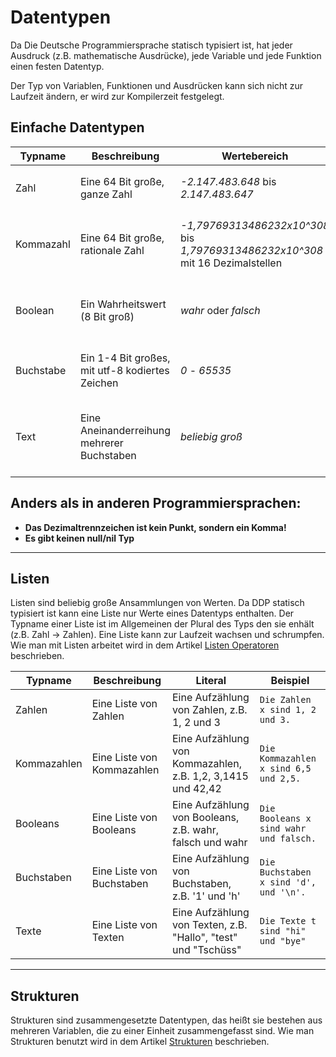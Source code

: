 # Datentypen

Da Die Deutsche Programmiersprache statisch typisiert ist, hat jeder Ausdruck (z.B. mathematische Ausdrücke), jede Variable und jede Funktion einen festen Datentyp.

Der Typ von Variablen, Funktionen und Ausdrücken kann sich nicht zur Laufzeit ändern, er wird zur Kompilerzeit festgelegt.

## Einfache Datentypen

| Typname | Beschreibung | Wertebereich | Literal | Beispiel |
| ------- | ------------ | ------------ | ------- | -------- |
| Zahl | Eine 64 Bit große, ganze Zahl | *-2.147.483.648* bis *2.147.483.647* | Eine Abfolge von Ziffern, z.B. 42 | `Die Zahl x ist 69.`, <br>`1 plus -7` |
| Kommazahl | Eine 64 Bit große, rationale Zahl |*-1,79769313486232x10^308* bis <br>*1,79769313486232x10^308* mit 16 Dezimalstellen | Ein Zahlenliteral mit Nachkommastellen, z.B. 3,1415 | `Die Kommazahl x ist 6,5.`, <br>`2 durch 0,5` | |
| Boolean | Ein Wahrheitswert (8 Bit groß) | *wahr* oder *falsch* | *wahr* oder *falsch* | `Der Boolean x ist wahr.`, <br>`1 plus 1 gleich 2` |
| Buchstabe | Ein 1-4 Bit großes, mit utf-8 kodiertes Zeichen | *0* - *65535* | Ein utf8 Zeichen zwischen einfachen Anführungszeichen, z.B. 'a' oder '\n' | `Der Buchstabe x ist 'd'.` |
| Text | Eine Aneinanderreihung mehrerer Buchstaben | *beliebig groß* | Beliebig viele Buchstaben zwischen <br>(englischen) Anführungszeichen, z.B. "Hallo\n" | `Der Text x ist "abc".`, <br>`"Hallo" verkettet mit " du da"` |

## **Anders als in anderen Programmiersprachen:**

* **Das Dezimaltrennzeichen ist kein Punkt, sondern ein Komma!**
* **Es gibt keinen null/nil Typ**
***

## Listen

Listen sind beliebig große Ansammlungen von Werten.
Da DDP statisch typisiert ist kann eine Liste nur Werte eines Datentyps enthalten.
Der Typname einer Liste ist im Allgemeinen der Plural des Typs den sie enhält (z.B. Zahl -> Zahlen).
Eine Liste kann zur Laufzeit wachsen und schrumpfen.
Wie man mit Listen arbeitet wird in dem Artikel [Listen Operatoren](?p=Listen%20Operatoren) beschrieben.

| Typname | Beschreibung | Literal | Beispiel |
| ------- | ------------ | ------- | -------- |
| Zahlen | Eine Liste von Zahlen | Eine Aufzählung von Zahlen, z.B. 1, 2 und 3 | `Die Zahlen x sind 1, 2 und 3.` |
| Kommazahlen | Eine Liste von Kommazahlen | Eine Aufzählung von Kommazahlen, z.B. 1,2, 3,1415 und 42,42 | `Die Kommazahlen x sind 6,5 und 2,5.` | |
| Booleans | Eine Liste von Booleans | Eine Aufzählung von Booleans, z.B. wahr, falsch und wahr | `Die Booleans x sind wahr und falsch.` |
| Buchstaben | Eine Liste von Buchstaben | Eine Aufzählung von Buchstaben, z.B. '1' und 'h' | `Die Buchstaben x sind 'd', und '\n'.` |
| Texte | Eine Liste von Texten | Eine Aufzählung von Texten, z.B. "Hallo", "test" und "Tschüss" | `Die Texte t sind "hi" und "bye"` |
***

## Strukturen

Strukturen sind zusammengesetzte Datentypen, das heißt sie bestehen aus mehreren Variablen, die zu einer Einheit zusammengefasst sind.
Wie man Strukturen benutzt wird in dem Artikel [Strukturen](?p=Strukturen) beschrieben.